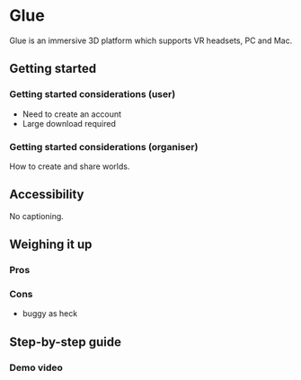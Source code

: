 # Glue

Glue is an immersive 3D platform which supports VR headsets, PC and Mac.

## Getting started

### Getting started considerations (user)
- Need to create an account
- Large download required

### Getting started considerations (organiser)
How to create and share worlds.

## Accessibility
No captioning.

## Weighing it up

### Pros

### Cons
- buggy as heck

## Step-by-step guide

### Demo video
